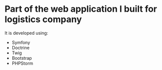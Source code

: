 # Part of the web application I built for logistics company


It is developed using:
  - Symfony
  - Doctrine
  - Twig
  - Bootstrap
  - PHPStorm